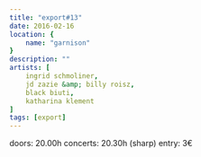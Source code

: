 ```yaml
---
title: "export#13"
date: 2016-02-16
location: {
    name: "garnison"
}
description: ""
artists: [
    ingrid schmoliner,
    jd zazie &amp; billy roisz,
    black biuti,
    katharina klement
]
tags: [export]
---
```

doors: 20.00h concerts: 20.30h (sharp) entry: 3€


